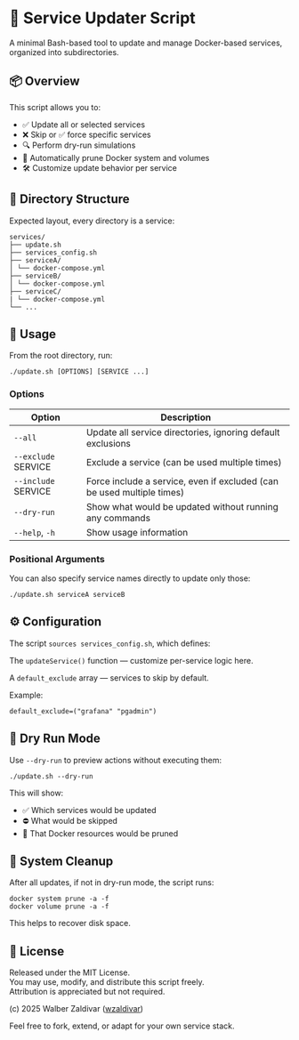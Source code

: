 # 🔄 Service Updater Script

A minimal Bash-based tool to update and manage Docker-based services, organized into subdirectories.

## 📦 Overview

This script allows you to:

- ✅ Update all or selected services
- ❌ Skip or ✅ force specific services
- 🔍 Perform dry-run simulations
- 🧼 Automatically prune Docker system and volumes
- 🛠️ Customize update behavior per service

## 📁 Directory Structure

Expected layout, every directory is a service:

```
services/
├── update.sh
├── services_config.sh
├── serviceA/
│ └── docker-compose.yml
├── serviceB/
│ └── docker-compose.yml
├── serviceC/
| └── docker-compose.yml
└── ...
```


## 🚀 Usage

From the root directory, run:

```
./update.sh [OPTIONS] [SERVICE ...]
```
### Options

| Option | Description |
| --- | --- |
| ```--all``` | Update all service directories, ignoring default exclusions |
| ```--exclude``` SERVICE | Exclude a service (can be used multiple times) |
| ```--include``` SERVICE | Force include a service, even if excluded (can be used multiple times) |
| ```--dry-run``` | Show what would be updated without running any commands |
| ```--help```, ```-h``` | Show usage information |


### Positional Arguments
You can also specify service names directly to update only those:

```
./update.sh serviceA serviceB
```

## ⚙️ Configuration
The script ```sources services_config.sh```, which defines:

The ```updateService()``` function — customize per-service logic here.

A ```default_exclude``` array — services to skip by default.

Example:

```
default_exclude=("grafana" "pgadmin")
```

## 🧪 Dry Run Mode
Use ```--dry-run``` to preview actions without executing them:

```
./update.sh --dry-run
```
This will show:

- ✅ Which services would be updated
- ⛔ What would be skipped
- 🧼 That Docker resources would be pruned

## 🧼 System Cleanup
After all updates, if not in dry-run mode, the script runs:

```
docker system prune -a -f
docker volume prune -a -f
```
This helps to recover disk space.

## 🪪 License
Released under the MIT License.\
You may use, modify, and distribute this script freely.\
Attribution is appreciated but not required.

(c) 2025 Walber Zaldivar ([wzaldivar](https://github.com/wzaldivar))

Feel free to fork, extend, or adapt for your own service stack.
